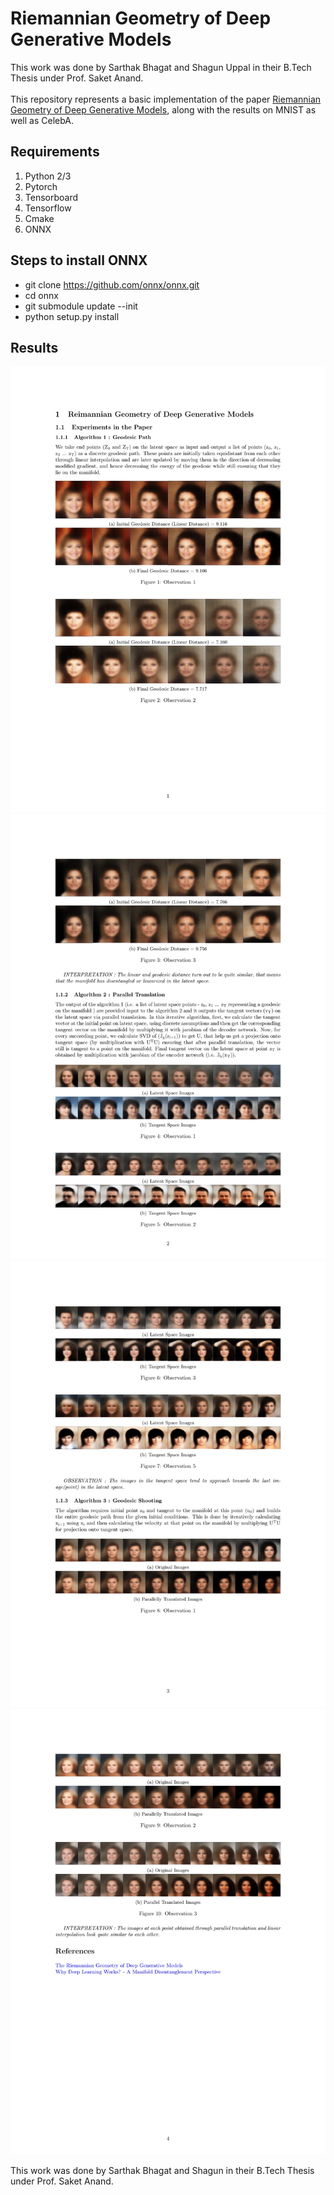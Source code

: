 # Riemannian Geometry of Deep Generative Models

This work was done by Sarthak Bhagat and Shagun Uppal in their B.Tech Thesis under Prof. Saket Anand.
<br>
<br>
This repository represents a basic implementation of the paper <a href="https://arxiv.org/abs/1711.08014">Riemannian Geometry of Deep Generative Models</a>, along with the results on MNIST as well as CelebA.

## Requirements 
1) Python 2/3
2) Pytorch
3) Tensorboard
4) Tensorflow
5) Cmake
6) ONNX

## Steps to install ONNX
- git clone https://github.com/onnx/onnx.git
- cd onnx
- git submodule update --init
- python setup.py install

## Results

<img src='img1.jpg'>
<img src='img2.jpg'>
<img src='img3.jpg'>
<img src='img4.jpg'>


This work was done by Sarthak Bhagat and Shagun in their B.Tech Thesis under Prof. Saket Anand.
